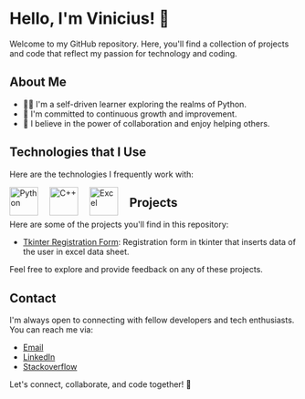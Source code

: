 # Hello, I'm Vinicius! 👋

Welcome to my GitHub repository. Here, you'll find a collection of projects and code that reflect my passion for technology and coding.

## About Me

- 👨‍💻 I'm a self-driven learner exploring the realms of Python.
- 🌱 I'm committed to continuous growth and improvement.
- 🤝 I believe in the power of collaboration and enjoy helping others.

## Technologies that I Use

Here are the technologies I frequently work with:

<p>
  <img src="https://imgs.search.brave.com/3Nl9xY8gw7jwQPCUqZIZAFPq2HsGeZi8vOL5DCFzOMk/rs:fit:860:0:0/g:ce/aHR0cHM6Ly9icmFu/ZHNsb2dvcy5jb20v/d3AtY29udGVudC91/cGxvYWRzL2ltYWdl/cy9weXRob24tbG9n/by5wbmc" alt="Python" title="Python" width="50" style="float:left;margin-right:20px;"/> <!-- Python Image -->
  <img src="https://imgs.search.brave.com/2bueKhZ25lsPYVn1WJXM5ex_9zxPxxAGP20-jIevjtk/rs:fit:860:0:0/g:ce/aHR0cHM6Ly91cGxv/YWQud2lraW1lZGlh/Lm9yZy93aWtpcGVk/aWEvY29tbW9ucy8x/LzE4L0lTT19DKytf/TG9nby5zdmc.svg" alt="C++" title="C++" width="50" style="float:left;margin-right:20px;"/> <!-- C++ Image -->
  <img src="https://imgs.search.brave.com/aWLACazA0X9_qjwma_wOS4PuKPVkv1Z1d-JIoWhVb3U/rs:fit:860:0:0/g:ce/aHR0cHM6Ly9sb2dv/c3BuZy5vcmcvZG93/bmxvYWQvbWljcm9z/b2Z0LWV4Y2VsL2xv/Z28tbWljcm9zb2Z0/LWV4Y2VsLTEwMjQu/cG5n" alt="Excel" title="Excel" width="50" style="float:left;margin-right:20px;"/> <!-- Excel Image -->
</p>

## Projects

Here are some of the projects you'll find in this repository:

- [Tkinter Registration Form](https://github.com/ViniciusCastellani/Tkinter_Project_Registration_Form): Registration form in tkinter that inserts data of the user in excel data sheet.

Feel free to explore and provide feedback on any of these projects.

## Contact

I'm always open to connecting with fellow developers and tech enthusiasts. You can reach me via:

- [Email](viniciuscastellani07@gmail.com)
- [LinkedIn](https://www.linkedin.com/in/vinicius-tonello-35542b277//)
- [Stackoverflow](https://stackoverflow.com/users/22579788/tonell0?tab=profile)

Let's connect, collaborate, and code together! 🚀

